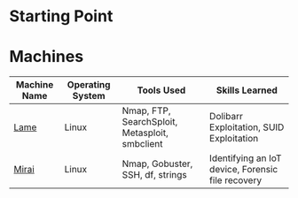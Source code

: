 # Starting Point

# Machines

| Machine Name        | Operating System | Tools Used                        | Skills Learned                 |
|---------------------|------------------|-----------------------------------|--------------------------------|
| [Lame](./Machines/Lame/) | Linux            | Nmap, FTP, SearchSploit, Metasploit, smbclient | Dolibarr Exploitation, SUID Exploitation |
| [Mirai](./Machines/Mirai/) | Linux            | Nmap, Gobuster, SSH, df, strings            | Identifying an IoT device, Forensic file recovery |